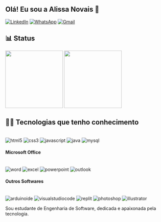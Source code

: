 ## Olá! Eu sou a Alissa Novais 👋

[![LinkedIn](https://img.shields.io/badge/LinkedIn-0077B5?style=for-the-badge&logo=linkedin&logoColor=white)](http://linkedin.com/in/alissa-novais-wenceslau-ferreira-b6312025b)
[![WhatsApp](https://img.shields.io/badge/WhatsApp-25D366?style=for-the-badge&logo=whatsapp&logoColor=white)](https://wa.me/11941343368)
[![Gmail](https://img.shields.io/badge/Gmail-D14836?style=for-the-badge&logo=gmail&logoColor=white)](mailto:alissanovais@gmail.com)

## 📊 Status

<div>
<img height="180em" src="https://github-readme-stats.vercel.app/api?username=weezy9&show_icons=true&theme=dark&include_all_commits=true&count_private=true"/>
<img height="180em" src="https://github-readme-stats.vercel.app/api/top-langs/?username=weezy9&layout=compact&langs_count=7&theme=dark"/>
</div>

## 👨‍💻 Tecnologias que tenho conhecimento

<div style="display: inline-block"><br/>
  <img align="center" alt="html5" src="https://img.shields.io/badge/HTML5-E34F26?style=for-the-badge&logo=html5&logoColor=white">
  <img align="center" alt="css3" src="https://img.shields.io/badge/CSS3-1572B6?style=for-the-badge&logo=css3&logoColor=white">
  <img align="center" alt="javascript" src="https://img.shields.io/badge/JavaScript-F7DF1E?style=for-the-badge&logo=javascript&logoColor=black">
  <img align="center" alt="java" src="https://img.shields.io/badge/Java-ED8B00?style=for-the-badge&logo=openjdk&logoColor=white">
  <img align="center" alt="mysql" src="https://img.shields.io/badge/MySQL-00000F?style=for-the-badge&logo=mysql&logoColor=white"> 
</div><br/>

#### Microsoft Office

<div style="display: inline-block"><br/>
  <img align="center" alt="word" src="https://img.shields.io/badge/Microsoft_Word-2B579A?style=for-the-badge&logo=microsoft-word&logoColor=white">
  <img align="center" alt="excel" src="https://img.shields.io/badge/Microsoft_Excel-217346?style=for-the-badge&logo=microsoft-excel&logoColor=white">
  <img align="center" alt="powerpoint" src="https://img.shields.io/badge/Microsoft_PowerPoint-B7472A?style=for-the-badge&logo=microsoft-powerpoint&logoColor=white">
  <img align="center" alt="outlook" src="https://img.shields.io/badge/Microsoft_Outlook-0078D4?style=for-the-badge&logo=microsoft-outlook&logoColor=white">
</div><br/>

#### Outros Softwares

<div style="display: inline-block"><br/>
  <img align="center" alt="arduinoide" src="https://img.shields.io/badge/Arduino_IDE-00979D?style=for-the-badge&logo=arduino&logoColor=white">
  <img align="center" alt="visualstudiocode" src="https://img.shields.io/badge/Visual_Studio_Code-0078D4?style=for-the-badge&logo=visual%20studio%20code&logoColor=white"> 
<img align="center" alt="replit" src="https://img.shields.io/badge/replit-667881?style=for-the-badge&logo=replit&logoColor=white"> 
  <img align="center" alt="photoshop" src="https://aleen42.github.io/badges/src/photoshop.svg"> 
  <img align="center" alt="illustrator" src="https://aleen42.github.io/badges/src/illustrator.svg">
</div><br/>

Sou estudante de Engenharia de Software, dedicada e apaixonada pela tecnologia.
